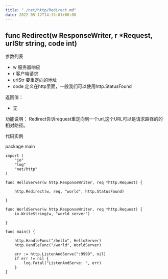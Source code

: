 ```yaml
---
title: "./net/http/Redirect.md"
date: 2022-05-12T14:13:01+08:00
---
```

## func Redirect(w ResponseWriter, r *Request, urlStr string, code int) 

参数列表

- w 服务器响应
- r 客户端请求
- urlStr 要重定向的地址
- code 定义在http里面，一般我们可以使用http.StatusFound

返回值：

- 无

功能说明：
Redirect告诉request重定向到一个url,这个URL可以是请求路径的的相对路径。

代码实例

  package main
	
	import (
		"io"
		"log"
		"net/http"
	)
	
	func HelloServer(w http.ResponseWriter, req *http.Request) {
	
		http.Redirect(w, req, "world", http.StatusFound)
	
	}
	
	func WorldServer(w http.ResponseWriter, req *http.Request) {
		io.WriteString(w, "world server")
	
	}
	
	func main() {
	
		http.HandleFunc("/hello", HelloServer)
		http.HandleFunc("/world", WorldServer)
	
		err := http.ListenAndServe(":9999", nil)
		if err != nil {
			log.Fatal("ListenAndServe: ", err)
		}
	}



